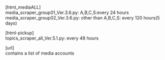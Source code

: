 [html_mediaALL]  <br>
media_scraper_group01_Ver.3.6.py: A,B,C,S:every 24 hours  <br>
media_scraper_group02_Ver.3.6.py: other than A,B,C,S: every 120 hours(5 days)  <br>

[html-pickup]  <br>
topics_scraper_all_Ver.5.1.py: every 48 hours  <br> 

[url]  <br>
contains a list of media accounts
